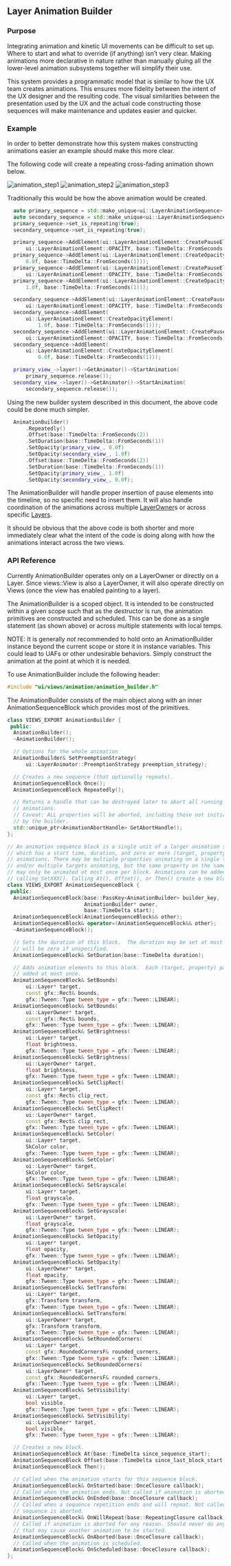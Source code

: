 
## Layer Animation Builder


### Purpose

Integrating animation and kinetic UI movements can be difficult to set up. Where to start and what to override (if anything) isn’t very clear. Making animations more declarative in nature rather than manually gluing all the lower-level animation subsystems together will simplify their use.

This system provides a programmatic model that is similar to how the UX team creates animations. This ensures more fidelity between the intent of the UX designer and the resulting code. The visual similarities between the presentation used by the UX and the actual code constructing those sequences will make maintenance and updates easier and quicker.


### Example

In order to better demonstrate how this system makes constructing animations easier an example should make this more clear.

The following code will create a repeating cross-fading animation shown below.

![animation_step1](images/animation_builder1.png)  ![animation_step2](images/animation_builder1.png)  ![animation_step3](images/animation_builder1.png)


Traditionally this would be how the above animation would be created.


``` cpp
  auto primary_sequence = std::make_unique<ui::LayerAnimationSequence>();
  auto secondary_sequence = std::make_unique<ui::LayerAnimationSequence>();
  primary_sequence->set_is_repeating(true);
  secondary_sequence->set_is_repeating(true);

  primary_sequence->AddElement(ui::LayerAnimationElement::CreatePauseElement(
      ui::LayerAnimationElement::OPACITY, base::TimeDelta::FromSeconds(2)));
  primary_sequence->AddElement(ui::LayerAnimationElement::CreateOpacityElement(
      0.0f, base::TimeDelta::FromSeconds(1)));
  primary_sequence->AddElement(ui::LayerAnimationElement::CreatePauseElement(
      ui::LayerAnimationElement::OPACITY, base::TimeDelta::FromSeconds(2)));
  primary_sequence->AddElement(ui::LayerAnimationElement::CreateOpacityElement(
      1.0f, base::TimeDelta::FromSeconds(1)));

  secondary_sequence->AddElement(ui::LayerAnimationElement::CreatePauseElement(
      ui::LayerAnimationElement::OPACITY, base::TimeDelta::FromSeconds(2)));
  secondary_sequence->AddElement(
      ui::LayerAnimationElement::CreateOpacityElement(
          1.0f, base::TimeDelta::FromSeconds(1)));
  secondary_sequence->AddElement(ui::LayerAnimationElement::CreatePauseElement(
      ui::LayerAnimationElement::OPACITY, base::TimeDelta::FromSeconds(2)));
  secondary_sequence->AddElement(
      ui::LayerAnimationElement::CreateOpacityElement(
          0.0f, base::TimeDelta::FromSeconds(1)));

  primary_view_->layer()->GetAnimator()->StartAnimation(
      primary_sequence.release());
  secondary_view_->layer()->GetAnimator()->StartAnimation(
      secondary_sequence.release());
```


Using the new builder system described in this document, the above code could be done much simpler.


``` cpp
  AnimationBuilder()
      .Repeatedly()
      .Offset(base::TimeDelta::FromSeconds(2))
      .SetDuration(base::TimeDelta::FromSeconds(1))
      .SetOpacity(primary_view_, 0.0f)
      .SetOpacity(secondary_view_, 1.0f)
      .Offset(base::TimeDelta::FromSeconds(2))
      .SetDuration(base::TimeDelta::FromSeconds(1))
      .SetOpacity(primary_view_, 1.0f)
      .SetOpacity(secondary_view_, 0.0f);
```


The AnimationBuilder will handle proper insertion of pause elements into the timeline, so no specific need to insert them. It will also handle coordination of the animations across multiple [LayerOwner](https://source.chromium.org/chromium/chromium/src/+/main:ui/compositor/layer_owner.h;l=19)s or across specific [Layers](https://source.chromium.org/chromium/chromium/src/+/main:ui/compositor/layer.h;drc=af5bb21d9ee6585e4111fbc9089d1f5c7edde034;l=69).

It should be obvious that the above code is both shorter and more immediately clear what the intent of the code is doing along with how the animations interact across the two views.


### API Reference

Currently AnimationBuilder operates only on a LayerOwner or directly on a Layer. Since views::View is also a LayerOwner, it will also operate directly on Views (once the view has enabled painting to a layer).

The AnimationBuilder is a scoped object. It is intended to be constructed within a given scope such that as the destructor is run, the animation primitives are constructed and scheduled. This can be done as a single statement (as shown above) or across multiple statements with local temps.

NOTE: It is generally _not_ recommended to hold onto an AnimationBuilder instance beyond the current scope or store it in instance variables. This could lead to UAFs or other undesirable behaviors. Simply construct the animation at the point at which it is needed.

To use AnimationBuilder include the following header:


``` cpp
#include "ui/views/animation/animation_builder.h"
```


The AnimationBuilder consists of the main object along with an inner AnimationSequenceBlock which provides most of the primitives.


``` cpp
class VIEWS_EXPORT AnimationBuilder {
 public:
  AnimationBuilder();
  ~AnimationBuilder();

  // Options for the whole animation
  AnimationBuilder& SetPreemptionStrategy(
      ui::LayerAnimator::PreemptionStrategy preemption_strategy);

  // Creates a new sequence (that optionally repeats).
  AnimationSequenceBlock Once();
  AnimationSequenceBlock Repeatedly();

  // Returns a handle that can be destroyed later to abort all running
  // animations.
  // Caveat: ALL properties will be aborted, including those not initiated
  // by the builder.
  std::unique_ptr<AnimationAbortHandle> GetAbortHandle();
};

// An animation sequence block is a single unit of a larger animation sequence,
// which has a start time, duration, and zero or more (target, property)
// animations. There may be multiple properties animating on a single target,
// and/or multiple targets animating, but the same property on the same target
// may only be animated at most once per block. Animations can be added by
// calling SetXXX(). Calling At(), Offset(), or Then() create a new block.
class VIEWS_EXPORT AnimationSequenceBlock {
 public:
  AnimationSequenceBlock(base::PassKey<AnimationBuilder> builder_key,
                         AnimationBuilder* owner,
                         base::TimeDelta start);
  AnimationSequenceBlock(AnimationSequenceBlock&& other);
  AnimationSequenceBlock& operator=(AnimationSequenceBlock&& other);
  ~AnimationSequenceBlock();

  // Sets the duration of this block.  The duration may be set at most once and
  // will be zero if unspecified.
  AnimationSequenceBlock& SetDuration(base::TimeDelta duration);

  // Adds animation elements to this block.  Each (target, property) pair may be
  // added at most once.
  AnimationSequenceBlock& SetBounds(
      ui::Layer* target,
      const gfx::Rect& bounds,
      gfx::Tween::Type tween_type = gfx::Tween::LINEAR);
  AnimationSequenceBlock& SetBounds(
      ui::LayerOwner* target,
      const gfx::Rect& bounds,
      gfx::Tween::Type tween_type = gfx::Tween::LINEAR);
  AnimationSequenceBlock& SetBrightness(
      ui::Layer* target,
      float brightness,
      gfx::Tween::Type tween_type = gfx::Tween::LINEAR);
  AnimationSequenceBlock& SetBrightness(
      ui::LayerOwner* target,
      float brightness,
      gfx::Tween::Type tween_type = gfx::Tween::LINEAR);
  AnimationSequenceBlock& SetClipRect(
      ui::Layer* target,
      const gfx::Rect& clip_rect,
      gfx::Tween::Type tween_type = gfx::Tween::LINEAR);
  AnimationSequenceBlock& SetClipRect(
      ui::LayerOwner* target,
      const gfx::Rect& clip_rect,
      gfx::Tween::Type tween_type = gfx::Tween::LINEAR);
  AnimationSequenceBlock& SetColor(
      ui::Layer* target,
      SkColor color,
      gfx::Tween::Type tween_type = gfx::Tween::LINEAR);
  AnimationSequenceBlock& SetColor(
      ui::LayerOwner* target,
      SkColor color,
      gfx::Tween::Type tween_type = gfx::Tween::LINEAR);
  AnimationSequenceBlock& SetGrayscale(
      ui::Layer* target,
      float grayscale,
      gfx::Tween::Type tween_type = gfx::Tween::LINEAR);
  AnimationSequenceBlock& SetGrayscale(
      ui::LayerOwner* target,
      float grayscale,
      gfx::Tween::Type tween_type = gfx::Tween::LINEAR);
  AnimationSequenceBlock& SetOpacity(
      ui::Layer* target,
      float opacity,
      gfx::Tween::Type tween_type = gfx::Tween::LINEAR);
  AnimationSequenceBlock& SetOpacity(
      ui::LayerOwner* target,
      float opacity,
      gfx::Tween::Type tween_type = gfx::Tween::LINEAR);
  AnimationSequenceBlock& SetTransform(
      ui::Layer* target,
      gfx::Transform transform,
      gfx::Tween::Type tween_type = gfx::Tween::LINEAR);
  AnimationSequenceBlock& SetTransform(
      ui::LayerOwner* target,
      gfx::Transform transform,
      gfx::Tween::Type tween_type = gfx::Tween::LINEAR);
  AnimationSequenceBlock& SetRoundedCorners(
      ui::Layer* target,
      const gfx::RoundedCornersF& rounded_corners,
      gfx::Tween::Type tween_type = gfx::Tween::LINEAR);
  AnimationSequenceBlock& SetRoundedCorners(
      ui::LayerOwner* target,
      const gfx::RoundedCornersF& rounded_corners,
      gfx::Tween::Type tween_type = gfx::Tween::LINEAR);
  AnimationSequenceBlock& SetVisibility(
      ui::Layer* target,
      bool visible,
      gfx::Tween::Type tween_type = gfx::Tween::LINEAR);
  AnimationSequenceBlock& SetVisibility(
      ui::LayerOwner* target,
      bool visible,
      gfx::Tween::Type tween_type = gfx::Tween::LINEAR);

  // Creates a new block.
  AnimationSequenceBlock At(base::TimeDelta since_sequence_start);
  AnimationSequenceBlock Offset(base::TimeDelta since_last_block_start);
  AnimationSequenceBlock Then();

  // Called when the animation starts for this sequence block.
  AnimationSequenceBlock& OnStarted(base::OnceClosure callback);
  // Called when the animation ends. Not called if animation is aborted.
  AnimationSequenceBlock& OnEnded(base::OnceClosure callback);
  // Called when a sequence repetition ends and will repeat. Not called if
  // sequence is aborted.
  AnimationSequenceBlock& OnWillRepeat(base::RepeatingClosure callback);
  // Called if animation is aborted for any reason. Should never do anything
  // that may cause another animation to be started.
  AnimationSequenceBlock& OnAborted(base::OnceClosure callback);
  // Called when the animation is scheduled.
  AnimationSequenceBlock& OnScheduled(base::OnceClosure callback);
};
```

